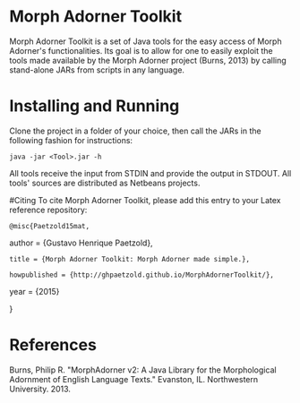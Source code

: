 # Morph Adorner Toolkit
Morph Adorner Toolkit is a set of Java tools for the easy access of Morph Adorner's functionalities.
Its goal is to allow for one to easily exploit the tools made available by the Morph Adorner project (Burns, 2013) by calling stand-alone JARs from scripts in any language.

# Installing and Running
Clone the project in a folder of your choice, then call the JARs in the following fashion for instructions:
	
	java -jar <Tool>.jar -h

All tools receive the input from STDIN and provide the output in STDOUT.
All tools' sources are distributed as Netbeans projects.

#Citing
To cite Morph Adorner Toolkit, please add this entry to your Latex reference repository:

	@misc{Paetzold15mat,
	
author = {Gustavo Henrique Paetzold},

	title = {Morph Adorner Toolkit: Morph Adorner made simple.},

	howpublished = {http://ghpaetzold.github.io/MorphAdornerToolkit/},
	
year = {2015}
	
}

# References
Burns, Philip R. "MorphAdorner v2: A Java Library for the Morphological Adornment of English Language Texts." Evanston, IL. Northwestern University. 2013.